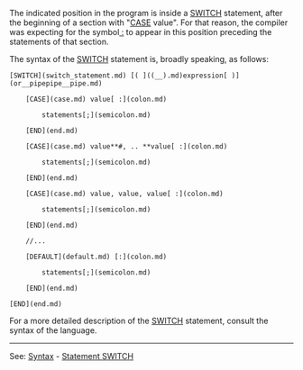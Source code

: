 The indicated position in the program is inside a [SWITCH](switch_statement.md) statement,
after the beginning of a section with &quot;[CASE](case.md) value&quot;. For that reason, the compiler was expecting for the symbol[ :](colon.md) to appear in this position preceding the statements of that section.

The syntax of the [SWITCH](switch_statement.md) statement is, broadly speaking, as follows:

    [SWITCH](switch_statement.md) [( ]((__).md)expression[ )](or__pipepipe__pipe.md)

        [CASE](case.md) value[ :](colon.md)

            statements[;](semicolon.md)

        [END](end.md)

        [CASE](case.md) value**#, .. **value[ :](colon.md)

            statements[;](semicolon.md)

        [END](end.md)

        [CASE](case.md) value, value, value[ :](colon.md)

            statements[;](semicolon.md)

        [END](end.md)

        //...

        [DEFAULT](default.md) [:](colon.md)

            statements[;](semicolon.md)

        [END](end.md)

    [END](end.md)

For a more detailed description of the [SWITCH](switch_statement.md) statement,
consult the syntax of the language.

---------------------------------------
See: [Syntax](syntax_of_a_programdot.md) - [Statement SWITCH](switch_statement.md)

